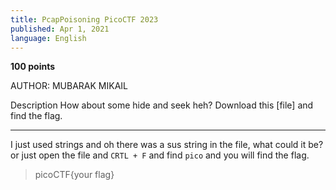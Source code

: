 ```yaml
---
title: PcapPoisoning PicoCTF 2023
published: Apr 1, 2021
language: English
---
```


**100 points**

AUTHOR: MUBARAK MIKAIL

Description
How about some hide and seek heh?
Download this [file] and find the flag.

---

I just used strings and oh there was a sus string in the file, what could it be? or just open the file and `CRTL + F` and find `pico` and you will find the flag.

> picoCTF{your flag}
